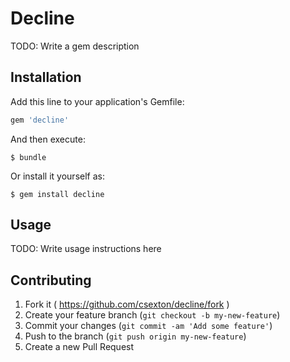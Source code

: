 # Decline

TODO: Write a gem description

## Installation

Add this line to your application's Gemfile:

```ruby
gem 'decline'
```

And then execute:

    $ bundle

Or install it yourself as:

    $ gem install decline

## Usage

TODO: Write usage instructions here

## Contributing

1. Fork it ( https://github.com/csexton/decline/fork )
2. Create your feature branch (`git checkout -b my-new-feature`)
3. Commit your changes (`git commit -am 'Add some feature'`)
4. Push to the branch (`git push origin my-new-feature`)
5. Create a new Pull Request
